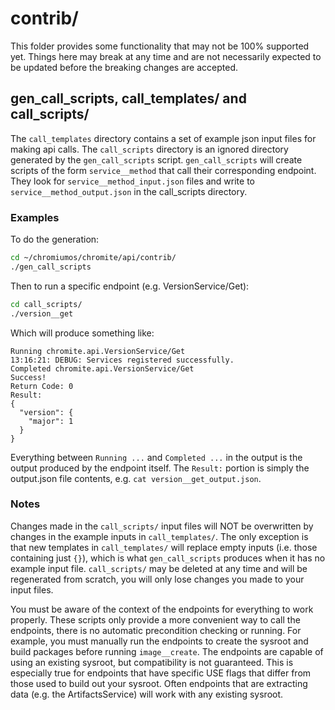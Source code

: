 # contrib/

This folder provides some functionality that may not be 100% supported yet.
Things here may break at any time and are not necessarily expected to be updated before the breaking changes are accepted.


## gen_call_scripts, call_templates/ and call_scripts/

The `call_templates` directory contains a set of example json input files for making api calls.
The `call_scripts` directory is an ignored directory generated by the `gen_call_scripts` script.
`gen_call_scripts` will create scripts of the form `service__method` that call their corresponding endpoint.
They look for `service__method_input.json` files and write to `service__method_output.json` in the call_scripts directory.

### Examples

To do the generation:

```bash
cd ~/chromiumos/chromite/api/contrib/
./gen_call_scripts
```

Then to run a specific endpoint (e.g. VersionService/Get):

```bash
cd call_scripts/
./version__get
```

Which will produce something like:

```text
Running chromite.api.VersionService/Get
13:16:21: DEBUG: Services registered successfully.
Completed chromite.api.VersionService/Get
Success!
Return Code: 0
Result:
{
  "version": {
    "major": 1
  }
}
```

Everything between `Running ...` and `Completed ...` in the output is the output produced by the endpoint itself.
The `Result:` portion is simply the output.json file contents, e.g. `cat version__get_output.json`.

### Notes

Changes made in the `call_scripts/` input files will NOT be overwritten by changes in the example inputs in `call_templates/`.
The only exception is that new templates in `call_templates/` will replace empty inputs (i.e. those containing just `{}`),
which is what `gen_call_scripts` produces when it has no example input file.
`call_scripts/` may be deleted at any time and will be regenerated from scratch, you will only lose changes you made to your input files.

You must be aware of the context of the endpoints for everything to work properly.
These scripts only provide a more convenient way to call the endpoints, there is no automatic precondition checking or running.
For example, you must manually run the endpoints to create the sysroot and build packages before running `image__create`.
The endpoints are capable of using an existing sysroot, but compatibility is not guaranteed.
This is especially true for endpoints that have specific USE flags that differ from those used to build out your sysroot.
Often endpoints that are extracting data (e.g. the ArtifactsService) will work with any existing sysroot.

